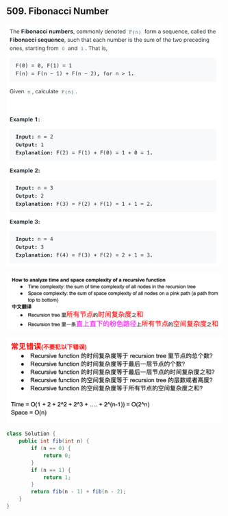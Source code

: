 ## 509. Fibonacci Number

![](img/2021-06-11-00-00-28.png)

![](img/2021-06-14-03-09-36.png)

![](img/2021-06-14-03-10-04.png)

```java
class Solution {
    public int fib(int n) {
        if (n == 0) {
            return 0;
        }
        if (n == 1) {
            return 1;
        }
        return fib(n - 1) + fib(n - 2);
    }
}
```
